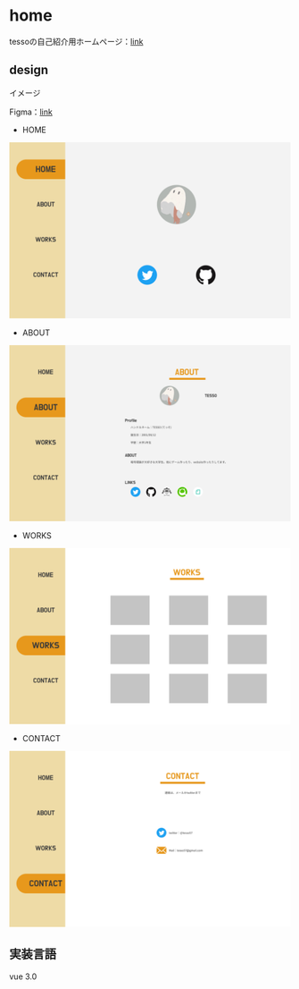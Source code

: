# home
tessoの自己紹介用ホームページ：[link](https://tesso57.github.io/home/)

## design

イメージ

Figma：[link](https://www.figma.com/file/KIjtjTL5GXFYjt8HNabpp9/Mypage-v1?node-id=5%3A29)

- HOME

![HOME](design/HOME.png)

- ABOUT

![ABOUT](design/ABOUT.png)

- WORKS

![WORKS](design/WORKS.png)

- CONTACT

![CONTACT](design/CONTACT.png)

## 実装言語

vue 3.0
